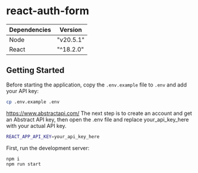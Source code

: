 # react-auth-form

<!-- prettier-ignore-start -->
Dependencies | Version
--- |---------
Node | "v20.5.1"
React | "^18.2.0"
<!-- prettier-ignore-end -->

## Getting Started
Before starting the application, copy the `.env.example` file to `.env` and add your API key:

```bash
cp .env.example .env
```

https://www.abstractapi.com/
The next step is to create an account and get an Abstract API key, then open the .env file and replace your_api_key_here with your actual API key.


```bash
REACT_APP_API_KEY=your_api_key_here
```

First, run the development server:
```bash
npm i
npm run start
```
